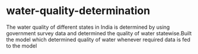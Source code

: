 # water-quality-determination
The water quality of different states in India is determined by using government survey data and determined the quality of water statewise.Built the model which determined quality of water whenever required data is fed to the model
